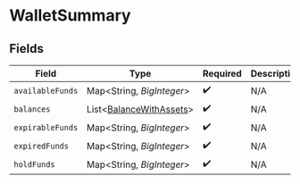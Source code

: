# WalletSummary


## Fields

| Field                                                                | Type                                                                 | Required                                                             | Description                                                          |
| -------------------------------------------------------------------- | -------------------------------------------------------------------- | -------------------------------------------------------------------- | -------------------------------------------------------------------- |
| `availableFunds`                                                     | Map\<String, *BigInteger*>                                           | :heavy_check_mark:                                                   | N/A                                                                  |
| `balances`                                                           | List\<[BalanceWithAssets](../../models/shared/BalanceWithAssets.md)> | :heavy_check_mark:                                                   | N/A                                                                  |
| `expirableFunds`                                                     | Map\<String, *BigInteger*>                                           | :heavy_check_mark:                                                   | N/A                                                                  |
| `expiredFunds`                                                       | Map\<String, *BigInteger*>                                           | :heavy_check_mark:                                                   | N/A                                                                  |
| `holdFunds`                                                          | Map\<String, *BigInteger*>                                           | :heavy_check_mark:                                                   | N/A                                                                  |